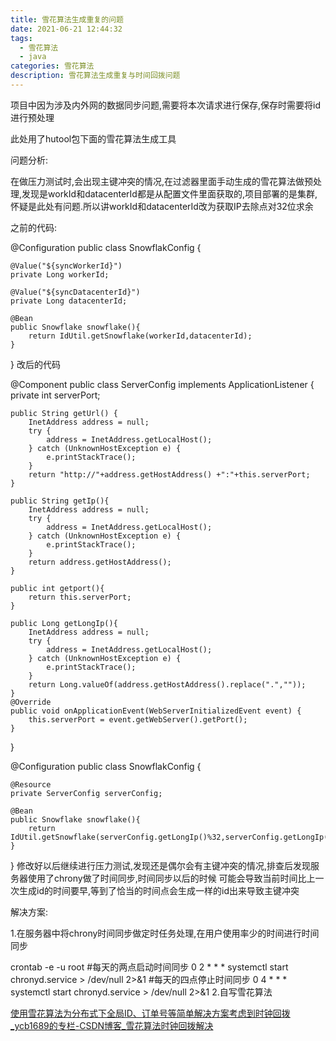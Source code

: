```yaml
---
title: 雪花算法生成重复的问题
date: 2021-06-21 12:44:32
tags: 
  - 雪花算法
  - java
categories: 雪花算法
description: 雪花算法生成重复与时间回拨问题
---
```


项目中因为涉及内外网的数据同步问题,需要将本次请求进行保存,保存时需要将id进行预处理

此处用了hutool包下面的雪花算法生成工具

问题分析:

在做压力测试时,会出现主键冲突的情况,在过滤器里面手动生成的雪花算法做预处理,发现是workId和datacenterId都是从配置文件里面获取的,项目部署的是集群,怀疑是此处有问题.所以讲workId和datacenterId改为获取IP去除点对32位求余

之前的代码:

@Configuration
public class SnowflakConfig {

    @Value("${syncWorkerId}")
    private Long workerId;
     
    @Value("${syncDatacenterId}")
    private Long datacenterId;
     
    @Bean
    public Snowflake snowflake(){
        return IdUtil.getSnowflake(workerId,datacenterId);
    }
}
改后的代码


@Component
public class ServerConfig  implements ApplicationListener<WebServerInitializedEvent> {
    private int serverPort;

    public String getUrl() {
        InetAddress address = null;
        try {
            address = InetAddress.getLocalHost();
        } catch (UnknownHostException e) {
            e.printStackTrace();
        }
        return "http://"+address.getHostAddress() +":"+this.serverPort;
    }
     
    public String getIp(){
        InetAddress address = null;
        try {
            address = InetAddress.getLocalHost();
        } catch (UnknownHostException e) {
            e.printStackTrace();
        }
        return address.getHostAddress();
    }
     
    public int getport(){
        return this.serverPort;
    }
     
    public Long getLongIp(){
        InetAddress address = null;
        try {
            address = InetAddress.getLocalHost();
        } catch (UnknownHostException e) {
            e.printStackTrace();
        }
        return Long.valueOf(address.getHostAddress().replace(".",""));
    }
    @Override
    public void onApplicationEvent(WebServerInitializedEvent event) {
        this.serverPort = event.getWebServer().getPort();
    }

}

@Configuration
public class SnowflakConfig {

    @Resource
    private ServerConfig serverConfig;    
     
    @Bean
    public Snowflake snowflake(){
        return IdUtil.getSnowflake(serverConfig.getLongIp()%32,serverConfig.getLongIp()%32);
    }
}
修改好以后继续进行压力测试,发现还是偶尔会有主键冲突的情况,排查后发现服务器使用了chrony做了时间同步,时间同步以后的时候 可能会导致当前时间比上一次生成id的时间要早,等到了恰当的时间点会生成一样的id出来导致主键冲突

解决方案:

1.在服务器中将chrony时间同步做定时任务处理,在用户使用率少的时间进行时间同步

crontab -e -u root
#每天的两点启动时间同步
0 2 * * * systemctl start chronyd.service  > /dev/null 2>&1
#每天的四点停止时间同步 
0 4 * * * systemctl start chronyd.service  > /dev/null 2>&1 
2.自写雪花算法

[使用雪花算法为分布式下全局ID、订单号等简单解决方案考虑到时钟回拨_ycb1689的专栏-CSDN博客_雪花算法时钟回拨解决](https://blog.csdn.net/ycb1689/article/details/89331634)




